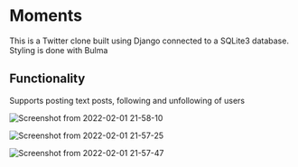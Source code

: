 # Moments
This is a Twitter clone built using Django connected to a SQLite3 database. Styling is done with Bulma

## Functionality
Supports posting text posts, following and unfollowing of users


![Screenshot from 2022-02-01 21-58-10](https://user-images.githubusercontent.com/60399677/152101023-f7e3533c-03fa-4ebe-b77c-f383e7e77fa3.png)

![Screenshot from 2022-02-01 21-57-25](https://user-images.githubusercontent.com/60399677/152101031-37c42cbf-6535-4558-b561-3a0c0861b32e.png)

![Screenshot from 2022-02-01 21-57-47](https://user-images.githubusercontent.com/60399677/152101036-e2552c83-5874-4f0c-b07a-1067b39d0fe7.png)
